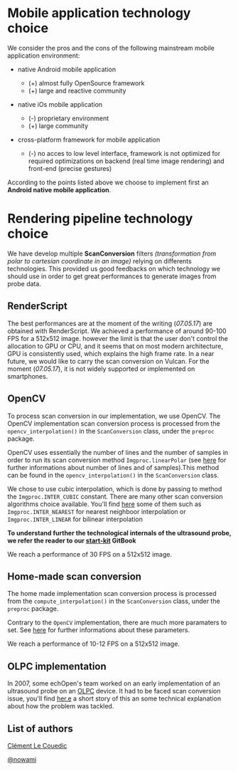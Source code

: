 # Mobile application technology choice

We consider the pros and the cons of the following mainstream mobile application environment:

* native Android mobile application

  * \(+\) almost fully OpenSource framework
  * \(+\) large and reactive community

* native iOs mobile application

  * \(-\) proprietary environment
  * \(+\) large community

* cross-platform framework for mobile application

  * \(-\) no acces to low level interface, framework is not optimized for required optimizations on backend \(real time image rendering\) and front-end \(precise gestures\)

According to the points listed above we choose to implement first an **Android native mobile application**.

# Rendering pipeline technology choice

We have develop multiple **ScanConversion** filters _\(transformation from polar to cartesian coordinate in an image\)_ relying on differents technologies. This provided us good feedbacks on which technology we should use in order to get great performances to generate images from probe data.

## RenderScript

The best performances are at the moment of the writing \(_07.05.17_\) are obtained with RenderScript. We achieved a performance of around 90-100 FPS for a 512x512 image. however the limit is that the user don't control the allocation to GPU or CPU, and it seems that on most modern architecture, GPU is consistently used, which explains the high frame rate. In a near future, we would like to carry the scan conversion on Vulcan. For the moment \(_07.05.17_\), it is not widely supported or implemented on smartphones.

## OpenCV

To process scan conversion in our implementation, we use OpenCV. The OpenCV implementation scan conversion process is processed from the `opencv_interpolation()` in the `ScanConversion` class, under the `preproc` package.

OpenCV uses essentially the number of lines and the number of samples in order to run its scan conversion method `Imgproc.linearPolar` \(see [here](https://echopen.gitbooks.io/android-app/content/constants.html) for further informations about number of lines and of samples\).This method can be found in the `opencv_interpolation()` in the `ScanConversion` class.

We chose to use cubic interpolation, which is done by passing to method the `Imgproc.INTER_CUBIC` constant. There are many other scan conversion algorithms choice available. You'll find [here](http://www.swarthmore.edu/NatSci/mzucker1/opencv-2.4.10-docs/modules/imgproc/doc/geometric_transformations.html#cv.Resize) some of them such as `Imgproc.INTER_NEAREST` for nearest neighboor interpolation or `Imgproc.INTER_LINEAR` for bilinear interpolation

**To understand further the technological internals of the ultrasound probe, we refer the reader to our **[**start-kit**](https://echopen.gitbooks.io/starterkit/content/intro.md/readme.html)** GitBook**

We reach a performance of 30 FPS on a 512x512 image.

## Home-made scan conversion

The home made implementation scan conversion process is processed from the `compute_interpolation()` in the `ScanConversion` class, under the `preproc` package.

Contrary to the `OpenCV`  implementation, there are much more paramaters to set. See [here](https://echopen.gitbooks.io/android-app/content/constants.html) for further informations about these parameters.

We reach a performance of 10-12 FPS on a 512x512 image.

## OLPC implementation

In 2007, some echOpen's team worked on an early implementation of an ultrasound probe on an [OLPC](https://fr.wikipedia.org/wiki/One_Laptop_per_Child) device. It had to be faced scan conversion issue, you'll find [her.e](http://echopen.org/index.php/Scan_Conversion) a short story of this an some technical explanation about how the problem was tackled.

## List of authors

[Clément Le Couedic](https://www.gitbook.com/book/echopen/echopen_prototyping/edit#)

[@nowami](https://github.com/benchoufi)

